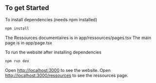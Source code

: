 ##  To get Started

To install dependencies (needs npm installed)

```bash
npm install
```

The Ressources documentaires is in app/ressources/pages.tsx
The main page is in  app/page.tsx

To run the website after installing dependencies 

```bash
npm run dev
```

Open [http://localhost:3000](http://localhost:3000) to see the website.
Open [http://localhost:3000/ressources](http://localhost:3000/ressources) to see the ressources page.

